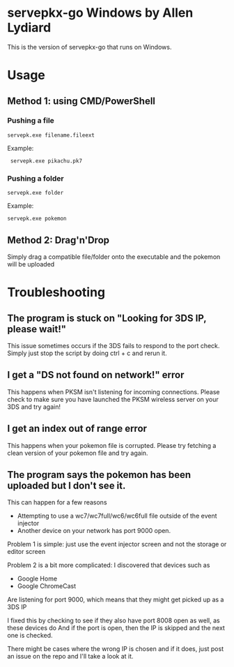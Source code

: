 # servepkx-go Windows by Allen Lydiard

This is the version of servepkx-go that runs on Windows.

# Usage

## Method 1: using CMD/PowerShell

### Pushing a file
`` servepk.exe filename.fileext ``

Example:

``  servepk.exe pikachu.pk7 ``

### Pushing a folder

`` servepk.exe folder ``

Example:

`` servepk.exe pokemon ``

## Method 2: Drag'n'Drop

Simply drag a compatible file/folder onto the executable and 
the pokemon will be uploaded

# Troubleshooting

## The program is stuck on "Looking for 3DS IP, please wait!"

This issue sometimes occurs if the 3DS fails to respond to the port check.
Simply just stop the script by doing ctrl + c and rerun it.

## I get a "DS not found on network!" error

This happens when PKSM isn't listening for incoming connections.
Please check to make sure you have launched the PKSM wireless server on your 3DS
and try again!

## I get an index out of range error

This happens when your pokemon file is corrupted. Please try fetching a clean version of
your pokemon file and try again.

## The program says the pokemon has been uploaded but I don't see it.

This can happen for a few reasons
- Attempting to use a wc7/wc7full/wc6/wc6full file outside of the event injector
- Another device on your network has port 9000 open.

Problem 1 is simple: just use the event injector screen and not the storage or editor screen

Problem 2 is a bit more complicated: I discovered that devices such as
- Google Home
- Google ChromeCast

Are listening for port 9000, which means that they might get picked up as a 3DS IP

I fixed this by checking to see if they also have port 8008 open as well, as these devices do
And if the port is open, then the IP is skipped and the next one is checked.

There might be cases where the wrong IP is chosen and if it does, just post an issue on the repo and
I'll take a look at it.